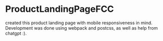 # ProductLandingPageFCC
created this product landing page with mobile responsiveness in mind.  Development was done using webpack and postcss, as well as help from chatgpt :).
